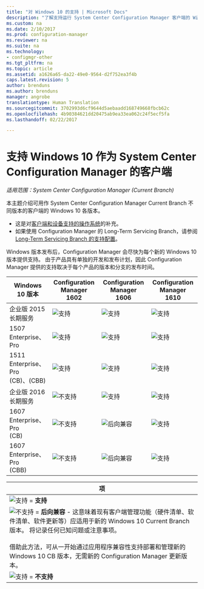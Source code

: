 ```yaml
---
title: "对 Windows 10 的支持 | Microsoft Docs"
description: "了解支持运行 System Center Configuration Manager 客户端的 Windows 10 版本。"
ms.custom: na
ms.date: 2/10/2017
ms.prod: configuration-manager
ms.reviewer: na
ms.suite: na
ms.technology:
- configmgr-other
ms.tgt_pltfrm: na
ms.topic: article
ms.assetid: a1626a65-da22-49e0-9564-d2f752ea3f4b
caps.latest.revision: 5
author: brenduns
ms.author: brenduns
manager: angrobe
translationtype: Human Translation
ms.sourcegitcommit: 3702993d6cf9644d5aebaadd168749668fbcb62c
ms.openlocfilehash: 4b90384621dd20475ab9ea33ea062c24f5ecf5fa
ms.lasthandoff: 02/22/2017

---
```

# <a name="support-for-windows-10-as-a-client-of-system-center-configuration-manager"></a>支持 Windows 10 作为 System Center Configuration Manager 的客户端

*适用范围：System Center Configuration Manager (Current Branch)*


 本主题介绍可用作 System Center Configuration Manager Current Branch 不同版本的客户端的 Windows 10 各版本。

- 这是对[客户端和设备支持的操作系统](/sccm/core/plan-design/configs/supported-operating-systems-for-clients-and-devices)的补充。
- 如果使用 Configuration Manager 的 Long-Term Servicing Branch，请参阅 [Long-Term Servicing Branch 的支持配置](/sccm/core/understand/supported-configurations-for-ltsb)。

Windows 版本发布后，Configuration Manager 会尽快为每个新的 Windows 10 版本提供支持。 由于产品具有单独的开发和发布计划，因此 Configuration Manager 提供的支持取决于每个产品的版本和分支的发布时间。  



|Windows 10 版本 |Configuration Manager 1602|Configuration Manager 1606|Configuration Manager 1610|
|---------------------|-----|-----|-----|
|企业版 2015 长期服务 |![支持](media/green_check.png) |![支持](media/green_check.png) |![支持](media/green_check.png) |
|1507 <br />Enterprise、Pro | ![支持](media/green_check.png)| ![支持](media/green_check.png)|![支持](media/green_check.png) |
|1511 <br />Enterprise、Pro <br />(CB)、(CBB) |![支持](media/green_check.png) |![支持](media/green_check.png) |![支持](media/green_check.png) |
|企业版 2016 长期服务    |![不支持](media/Red_X.png) |![支持](media/green_check.png) | ![支持](media/green_check.png)|
|1607 <br />Enterprise、Pro<br /> (CB)    |![不支持](media/Red_X.png) |![后向兼容](media/blue_compat.png) |![支持](media/green_check.png) |
|1607 <br />Enterprise、Pro <br />(CBB)    |![不支持](media/Red_X.png) |![后向兼容](media/Red_X.png) |![支持](media/green_check.png) |


|项|
|--|
|![支持](media/green_check.png) = **支持**  |
|![不支持](media/blue_compat.png)  = **后向兼容** - 这意味着现有客户端管理功能（硬件清单、软件清单、软件更新等）应适用于新的 Windows 10 Current Branch 版本。 将记录任何已知问题或注意事项。 <br><br>借助此方法，可从一开始通过应用程序兼容性支持部署和管理新的 Windows 10 CB 版本，无需新的 Configuration Manager 更新版本。 |
|![支持](media/Red_X.png) = **不支持**|

